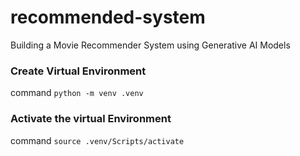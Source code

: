 # recommended-system
Building a Movie Recommender System using Generative AI Models
### Create Virtual Environment
command ``python -m venv .venv``

### Activate the virtual Environment
command `` source .venv/Scripts/activate ``